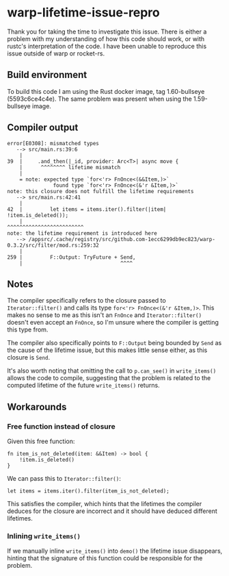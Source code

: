 # warp-lifetime-issue-repro

Thank you for taking the time to investigate this issue.  There is either a
problem with my understanding of how this code should work, or with rustc's
interpretation of the code.  I have been unable to reproduce this issue outside
of warp or rocket-rs.

## Build environment

To build this code I am using the Rust docker image, tag 1.60-bullseye
(5593c6ce4c4e).  The same problem was present when using the 1.59-bullseye
image.

## Compiler output

```
error[E0308]: mismatched types
   --> src/main.rs:39:6
    |
39  |     .and_then(|_id, provider: Arc<T>| async move {
    |      ^^^^^^^^ lifetime mismatch
    |
    = note: expected type `for<'r> FnOnce<(&&Item,)>`
               found type `for<'r> FnOnce<(&'r &Item,)>`
note: this closure does not fulfill the lifetime requirements
   --> src/main.rs:42:41
    |
42  |         let items = items.iter().filter(|item| !item.is_deleted());
    |                                         ^^^^^^^^^^^^^^^^^^^^^^^^^
note: the lifetime requirement is introduced here
   --> /appsrc/.cache/registry/src/github.com-1ecc6299db9ec823/warp-0.3.2/src/filter/mod.rs:259:32
    |
259 |         F::Output: TryFuture + Send,
    |                                ^^^^
```

## Notes

The compiler specifically refers to the closure passed to `Iterator::filter()`
and calls its type `for<'r> FnOnce<(&'r &Item,)>`.  This makes no sense to me
as this isn't an `FnOnce` and `Iterator::filter()` doesn't even accept an
`FnOnce`, so I'm unsure where the compiler is getting this type from.

The compiler also specifically points to `F::Output` being bounded by `Send` as
the cause of the lifetime issue, but this makes little sense either, as this
closure is `Send`.

It's also worth noting that omitting the call to `p.can_see()` in
`write_items()` allows the code to compile, suggesting that the problem is
related to the computed lifetime of the future `write_items()` returns.

## Workarounds

### Free function instead of closure

Given this free function:

```
fn item_is_not_deleted(item: &&Item) -> bool {
    !item.is_deleted()
}
```

We can pass this to `Iterator::filter()`:

```
let items = items.iter().filter(item_is_not_deleted);
```

This satisfies the compiler, which hints that the lifetimes the compiler
deduces for the closure are incorrect and it should have deduced different
lifetimes.

### Inlining `write_items()`

If we manually inline `write_items()` into `demo()` the lifetime issue
disappears, hinting that the signature of this function could be responsible
for the problem.
